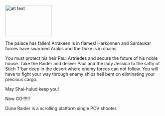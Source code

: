 <img src="/Users/metaman/Desktop/GAME/last working repo/Dune-Raider/images/title.png" alt="alt text" width="150" height="100">

The palace has fallen! Arrakeen is in flames! Harkonnen and Sardaukar forces have swarmed Arakis and the Duke is in chains. 

You must protect his heir Paul Artriedes and secure the future of his noble house.
Take the Raider and deliver Paul and the lady Jessica to the safty of Stich T'bar deep in the desert where enemy forces can not follow.
You will have to fight your way through enemy ships hell bent on eliminating your precious cargo.

May Shai-hulud keep you!

Now GO!!!!!!


Dune Raider is a scrolling platform single POV shooter. 

